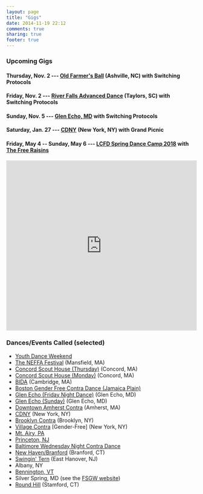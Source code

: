 ```yaml
---
layout: page
title: "Gigs"
date: 2014-11-19 22:12
comments: true
sharing: true
footer: true
---
```

<h3 class="horizline">Upcoming Gigs</h3>

#### Thursday, Nov. 2 --- [Old Farmer's Ball](//oldfarmersball.com) (Ashville, NC) with Switching Protocols

#### Friday, Nov. 2 --- [River Falls Advanced Dance](//www.harvestmoonfolk.org/index.php) (Taylors, SC) with Switching Protocols

#### Sunday, Nov. 5 --- [Glen Echo, MD](//fsgw.org/myorgnet/public.php?Org=fsgw&ProgramID=5&NoTitle=1) with Switching Protocols

#### Saturday, Jan. 27 --- [CDNY](//cdny.org) (New York, NY) with Grand Picnic 

#### Friday, May 4 -- Sunday, May 6 --- [LCFD Spring Dance Camp 2018](//lcfd.org/lcfd/) with [The Free Raisins](//www.freeraisins.com)

<iframe src="https://www.google.com/calendar/embed?showTitle=0&amp;showPrint=0&amp;showCalendars=0&amp;showTz=0&amp;mode=AGENDA&amp;height=450&amp;wkst=1&amp;bgcolor=%23FFFFFF&amp;src=ujcjbnqd00sm2krhbn2b8vg14k%40group.calendar.google.com&amp;color=%23182C57&amp;ctz=America%2FNew_York" style=" border-width:0 " width="100%" height="450" frameborder="0" scrolling="no"></iframe>

<a id="past"></a>
<h3 class="horizline">Dances/Events Called (selected)</h3>

* [Youth Dance Weekend](//youthdanceweekend.org)
* [The NEFFA Festival](//www.neffa.org/What_is_Festival.html) (Mansfield, MA)
* [Concord Scout House (Thursday)](//www.neffa.org/Thurs.html) (Concord, MA)
* [Concord Scout House (Monday)](//mondaycontras.com/) (Concord, MA) 
* [BIDA](//bidadance.org/) (Cambridge, MA)
* [Boston Gender Free Contra Dance (Jamaica Plain)](//lcfd.org/jp/)
* [Glen Echo (Friday Night Dance)](//fridaynightdance.org/) (Glen Echo, MD)
* [Glen Echo (Sunday)](//fsgw.org/myorgnet/public.php?Org=fsgw&ProgramID=5&NoTitle=1) (Glen Echo, MD)
* [Downtown Amherst Contra](//amherstcontra.org/Amherst_Contradance/Home.html) (Amherst, MA)
* [CDNY](//cdny.org/) (New York, NY)
* [Brooklyn Contra](//brooklyncontra.wordpress.com/) (Brooklyn, NY)
* [Village Contra](//www.villagecontra.org/) [Gender-Free] (New York, NY)
* [Mt. Airy, PA](//www.thursdaycontra.com/)
* [Princeton, NJ](//princetoncountrydancers.org/)
* [Baltimore Wednesday Night Contra Dance](//www.bfms.org/squarecontra.php)
* [New Haven/Branford](//www.ctcontra.com/nhcd/) (Branford, CT)
* [Swingin' Tern](//folkproject.org/swtern/swtern.shtml) (East Hanover, NJ)
* Albany, NY
* [Bennington, VT](//www.benningtondance.org/)
* Silver Spring, MD (see the [FSGW website](//fsgw.org/myorgnet/public.php))
* [Round Hill](//www.roundhill.net/) (Stamford, CT)
